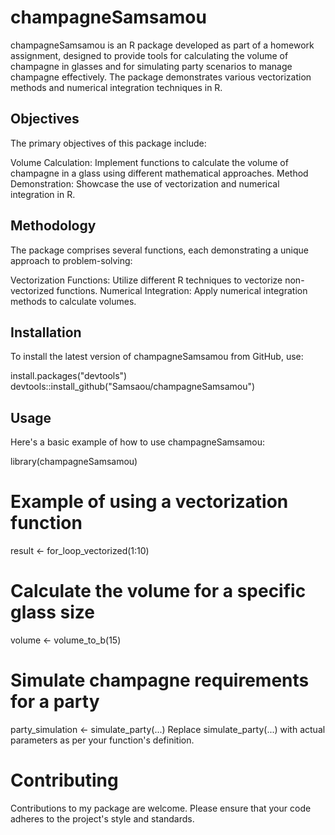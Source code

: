 # champagneSamsamou

champagneSamsamou is an R package developed as part of a homework assignment, designed to provide tools for calculating the volume of champagne in glasses and for simulating party scenarios to manage champagne effectively. The package demonstrates various vectorization methods and numerical integration techniques in R.

## Objectives
The primary objectives of this package include:

Volume Calculation: Implement functions to calculate the volume of champagne in a glass using different mathematical approaches.
Method Demonstration: Showcase the use of vectorization and numerical integration in R.

## Methodology
The package comprises several functions, each demonstrating a unique approach to problem-solving:

Vectorization Functions: Utilize different R techniques to vectorize non-vectorized functions.
Numerical Integration: Apply numerical integration methods to calculate volumes.

## Installation
To install the latest version of champagneSamsamou from GitHub, use:

install.packages("devtools")
devtools::install_github("Samsaou/champagneSamsamou")


## Usage
Here's a basic example of how to use champagneSamsamou:

library(champagneSamsamou)

# Example of using a vectorization function
result <- for_loop_vectorized(1:10)

# Calculate the volume for a specific glass size
volume <- volume_to_b(15)

# Simulate champagne requirements for a party
party_simulation <- simulate_party(...)
Replace simulate_party(...) with actual parameters as per your function's definition.

# Contributing
Contributions to my package are welcome. Please ensure that your code adheres to the project's style and standards.
